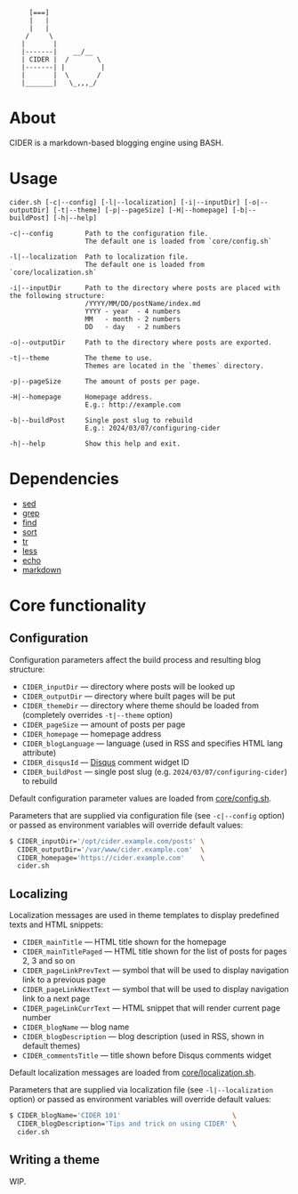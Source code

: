 ```
     [===]
     |   |
     |   |
    /     \
   |       |
   |-------|    __/__
   | CIDER |  /       \
   |-------| |         |
   |       |  \       /
   |_______|   \_,,,_/
```

# About

CIDER is a markdown-based blogging engine using BASH.

# Usage

```
cider.sh [-c|--config] [-l|--localization] [-i|--inputDir] [-o|--outputDir] [-t|--theme] [-p|--pageSize] [-H|--homepage] [-b|--buildPost] [-h|--help]

-c|--config        Path to the configuration file.
                   The default one is loaded from `core/config.sh`

-l|--localization  Path to localization file.
                   The default one is loaded from `core/localization.sh`

-i|--inputDir      Path to the directory where posts are placed with the following structure:
                   /YYYY/MM/DD/postName/index.md
                   YYYY - year  - 4 numbers
                   MM   - month - 2 numbers
                   DD   - day   - 2 numbers

-o|--outputDir     Path to the directory where posts are exported.

-t|--theme         The theme to use.
                   Themes are located in the `themes` directory.

-p|--pageSize      The amount of posts per page.

-H|--homepage      Homepage address.
                   E.g.: http://example.com

-b|--buildPost     Single post slug to rebuild
                   E.g.: 2024/03/07/configuring-cider

-h|--help          Show this help and exit.
```

# Dependencies

* [sed](https://linux.die.net/man/1/sed)
* [grep](https://linux.die.net/man/1/grep)
* [find](https://linux.die.net/man/1/find)
* [sort](https://linux.die.net/man/1/sort)
* [tr](https://linux.die.net/man/1/tr)
* [less](https://linux.die.net/man/1/less)
* [echo](https://linux.die.net/man/1/echo)
* [markdown](http://daringfireball.net/projects/markdown/)

# Core functionality

## Configuration

Configuration parameters affect the build process and resulting blog structure:

* `CIDER_inputDir` — directory where posts will be looked up
* `CIDER_outputDir` — directory where built pages will be put
* `CIDER_themeDir` — directory where theme should be loaded from (completely overrides `-t|--theme` option)
* `CIDER_pageSize` — amount of posts per page
* `CIDER_homepage` — homepage address
* `CIDER_blogLanguage` — language (used in RSS and specifies HTML lang attribute)
* `CIDER_disqusId` — [Disqus](https://disqus.com/) comment widget ID
* `CIDER_buildPost` — single post slug (e.g. `2024/03/07/configuring-cider`) to rebuild

Default configuration parameter values are loaded from [core/config.sh](core/config.sh).

Parameters that are supplied via configuration file (see `-c|--config` option) or passed as environment variables will override default values:

```bash
$ CIDER_inputDir='/opt/cider.example.com/posts' \
  CIDER_outputDir='/var/www/cider.example.com'  \
  CIDER_homepage='https://cider.example.com'    \
  cider.sh
```

## Localizing

Localization messages are used in theme templates to display predefined texts and HTML snippets:

* `CIDER_mainTitle` — HTML title shown for the homepage
* `CIDER_mainTitlePaged` — HTML title shown for the list of posts for pages 2, 3 and so on
* `CIDER_pageLinkPrevText` — symbol that will be used to display navigation link to a previous page
* `CIDER_pageLinkNextText` — symbol that will be used to display navigation link to a next page
* `CIDER_pageLinkCurrText` — HTML snippet that will render current page number
* `CIDER_blogName` — blog name
* `CIDER_blogDescription` — blog description (used in RSS, shown in default themes)
* `CIDER_commentsTitle` — title shown before Disqus comments widget

Default localization messages are loaded from [core/localization.sh](core/localization.sh).

Parameters that are supplied via localization file (see `-l|--localization` option) or passed as environment variables will override default values:

```bash
$ CIDER_blogName='CIDER 101'                            \
  CIDER_blogDescription='Tips and trick on using CIDER' \
  cider.sh
```

## Writing a theme

WIP.

